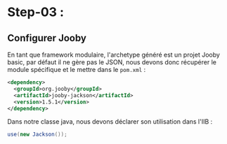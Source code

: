 # Step-03 : 

## Configurer Jooby

En tant que framework modulaire, l'archetype généré est un projet Jooby basic, par défaut il ne gère pas le JSON, nous devons donc récupérer le module spécifique et le mettre dans le `pom.xml` : 
```xml
<dependency>
  <groupId>org.jooby</groupId>
  <artifactId>jooby-jackson</artifactId>
  <version>1.5.1</version>
</dependency>
```
Dans notre classe java, nous devons déclarer son utilisation dans l'IIB :
```Java
use(new Jackson());
```
